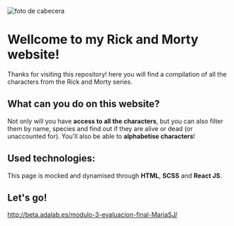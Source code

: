![foto de cabecera](https://images-wixmp-ed30a86b8c4ca887773594c2.wixmp.com/f/ddfca251-09e4-4df8-8671-540765a9f633/dddmm7u-dfa2e3b3-3da9-444f-a459-3d87fa1c33f8.png?token=eyJ0eXAiOiJKV1QiLCJhbGciOiJIUzI1NiJ9.eyJzdWIiOiJ1cm46YXBwOjdlMGQxODg5ODIyNjQzNzNhNWYwZDQxNWVhMGQyNmUwIiwiaXNzIjoidXJuOmFwcDo3ZTBkMTg4OTgyMjY0MzczYTVmMGQ0MTVlYTBkMjZlMCIsIm9iaiI6W1t7InBhdGgiOiJcL2ZcL2RkZmNhMjUxLTA5ZTQtNGRmOC04NjcxLTU0MDc2NWE5ZjYzM1wvZGRkbW03dS1kZmEyZTNiMy0zZGE5LTQ0NGYtYTQ1OS0zZDg3ZmExYzMzZjgucG5nIn1dXSwiYXVkIjpbInVybjpzZXJ2aWNlOmZpbGUuZG93bmxvYWQiXX0.KnGWquyxUtBtZ9KXxJfkFn8f6-uB6TK9k98hr9fxYso)
# Wellcome to my Rick and Morty website!
Thanks for visiting this repository! here you will find a compilation of all the characters from the Rick and Morty series. 

## What can you do on this website?
Not only will you have **access to all the characters**, but you can also filter them by name, species and find out if they are alive or dead (or unaccounted for).
You'll also be able to **alphabetise characters**!

## Used technologies:
This page is mocked and dynamised through **HTML**, **SCSS** and **React JS**.

## Let's go!
http://beta.adalab.es/modulo-3-evaluacion-final-MariaSJ/

